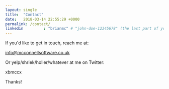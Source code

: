 ```yaml
---
layout: single
title:  "Contact"
date:   2018-03-14 22:55:29 +0000
permalink: /contact/
linkedin         : "brianmc" # "john-doe-12345678" (the last part of your profile url, e.g. https://www.linkedin.com/in/john-doe-12345678)
---
```

If you'd like to get in touch, reach me at:

info@mcconnellsoftware.co.uk

Or yelp/shriek/holler/whatever at me on Twitter:

xbmccx

Thanks!
